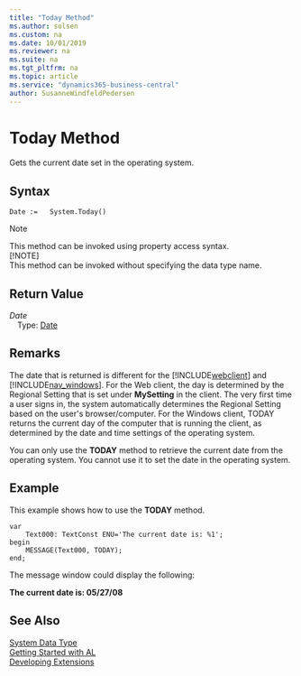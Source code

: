 ```yaml
---
title: "Today Method"
ms.author: solsen
ms.custom: na
ms.date: 10/01/2019
ms.reviewer: na
ms.suite: na
ms.tgt_pltfrm: na
ms.topic: article
ms.service: "dynamics365-business-central"
author: SusanneWindfeldPedersen
---
```

[//]: # (START>DO_NOT_EDIT)
[//]: # (IMPORTANT:Do not edit any of the content between here and the END>DO_NOT_EDIT.)
[//]: # (Any modifications should be made in the .xml files in the ModernDev repo.)
# Today Method
Gets the current date set in the operating system.


## Syntax
```
Date :=   System.Today()
```
> [!NOTE]  
> This method can be invoked using property access syntax.  
> [!NOTE]  
> This method can be invoked without specifying the data type name.  


## Return Value
*Date*  
&emsp;Type: [Date](../date/date-data-type.md)  
  


[//]: # (IMPORTANT: END>DO_NOT_EDIT)

## Remarks  

The date that is returned is different for the [!INCLUDE[webclient](../../includes/webclient.md)] and [!INCLUDE[nav_windows](../../includes/nav_windows_md.md)]. For the Web client, the day is determined by the Regional Setting that is set under **MySetting** in the client. The very first time a user signs in, the system automatically determines the Regional Setting based on the user's browser/computer. For the Windows client, TODAY returns the current day of the computer that is running the client, as determined by the date and time settings of the operating system.

You can only use the **TODAY** method to retrieve the current date from the operating system. You cannot use it to set the date in the operating system.  
  
## Example  
 This example shows how to use the **TODAY** method. 
 
```  
var
    Text000: TextConst ENU='The current date is: %1';
begin
    MESSAGE(Text000, TODAY);  
end;
```  
  
 The message window could display the following:  
  
 **The current date is: 05/27/08**  
  

## See Also
[System Data Type](system-data-type.md)  
[Getting Started with AL](../../devenv-get-started.md)  
[Developing Extensions](../../devenv-dev-overview.md)